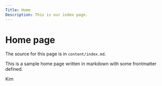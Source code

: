 ```yaml
---
Title: Home
Description: This is our index page.
---
```


Home page
==========================

The source for this page is in `content/index.md`.

This is a sample home page written in markdown with some frontmatter defined.

Kim